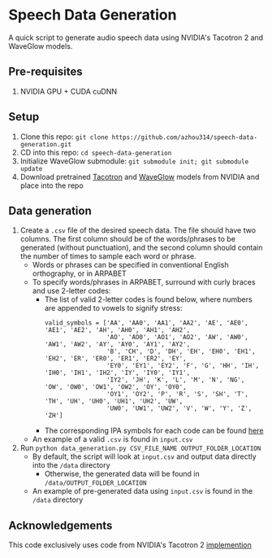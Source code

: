 # Speech Data Generation

A quick script to generate audio speech data using NVIDIA's Tacotron 2 and
WaveGlow models.


## Pre-requisites
1. NVIDIA GPU + CUDA cuDNN

## Setup
1. Clone this repo: `git clone https://github.com/azhou314/speech-data-generation.git`
2. CD into this repo: `cd speech-data-generation`
3. Initialize WaveGlow submodule: `git submodule init; git submodule update`
4. Download pretrained [Tacotron](https://drive.google.com/file/d/1c5ZTuT7J08wLUoVZ2KkUs_VdZuJ86ZqA/view) and [WaveGlow](https://drive.google.com/file/d/1rpK8CzAAirq9sWZhe9nlfvxMF1dRgFbF/view) models from NVIDIA and place into the repo

## Data generation
1. Create a `.csv` file of the desired speech data. The file should have two columns. The first column should be of the words/phrases to be generated (without punctuation), and the second column should contain the number of times to sample each word or phrase.
    - Words or phrases can be specified in conventional English orthography, or in ARPABET
    - To specify words/phrases in ARPABET, surround with curly braces and use 2-letter codes:
        - The list of valid 2-letter codes is found below, where numbers are appended to vowels to signify stress:
            ```
            valid_symbols = ['AA', 'AA0', 'AA1', 'AA2', 'AE', 'AE0', 'AE1', 'AE2', 'AH', 'AH0', 'AH1', 'AH2',
                             'AO', 'AO0', 'AO1', 'AO2', 'AW', 'AW0', 'AW1', 'AW2', 'AY', 'AY0', 'AY1', 'AY2',
                             'B', 'CH', 'D', 'DH', 'EH', 'EH0', 'EH1', 'EH2', 'ER', 'ER0', 'ER1', 'ER2', 'EY',
                             'EY0', 'EY1', 'EY2', 'F', 'G', 'HH', 'IH', 'IH0', 'IH1', 'IH2', 'IY', 'IY0', 'IY1',
                             'IY2', 'JH', 'K', 'L', 'M', 'N', 'NG', 'OW', 'OW0', 'OW1', 'OW2', 'OY', 'OY0',
                             'OY1', 'OY2', 'P', 'R', 'S', 'SH', 'T', 'TH', 'UH', 'UH0', 'UH1', 'UH2', 'UW',
                             'UW0', 'UW1', 'UW2', 'V', 'W', 'Y', 'Z', 'ZH']
            ```
        - The corresponding IPA symbols for each code can be found [here](https://en.wikipedia.org/wiki/ARPABET)
    - An example of a valid `.csv` is found in `input.csv`
2. Run `python data_generation.py CSV_FILE_NAME OUTPUT_FOLDER_LOCATION`
    - By default, the script will look at `input.csv` and output data directly into the `/data` directory
        - Otherwise, the generated data will be found in `/data/OUTPUT_FOLDER_LOCATION`
    - An example of pre-generated data using `input.csv` is found in the `/data` directory

## Acknowledgements
This code exclusively uses code from NVIDIA's Tacotron 2 [implemention](https://github.com/NVIDIA/tacotron2) 
